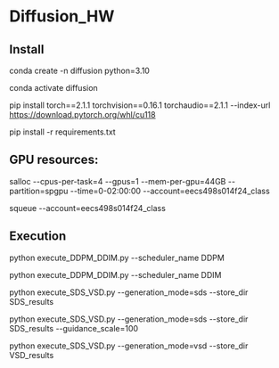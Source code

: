 # Diffusion_HW

## Install
conda create -n diffusion python=3.10

conda activate diffusion

pip install torch==2.1.1 torchvision==0.16.1 torchaudio==2.1.1 --index-url https://download.pytorch.org/whl/cu118

pip install -r requirements.txt


## GPU resources:
salloc --cpus-per-task=4 --gpus=1 --mem-per-gpu=44GB --partition=spgpu --time=0-02:00:00 --account=eecs498s014f24_class 

squeue --account=eecs498s014f24_class


## Execution
python execute_DDPM_DDIM.py --scheduler_name DDPM

python execute_DDPM_DDIM.py --scheduler_name DDIM

python execute_SDS_VSD.py --generation_mode=sds --store_dir SDS_results

python execute_SDS_VSD.py --generation_mode=sds --store_dir SDS_results --guidance_scale=100

python execute_SDS_VSD.py --generation_mode=vsd --store_dir VSD_results
